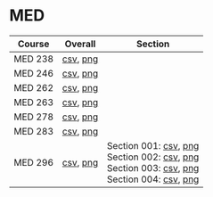 # MED

| Course | Overall | Section |
| ------ | ------- | ------- |
| MED 238 | [csv](https://github.com/UCSD-Historical-Enrollment-Data/2025Winter/blob/main/overall/MED%20238.csv), [png](https://raw.githubusercontent.com/UCSD-Historical-Enrollment-Data/2025Winter/main/plot_overall/MED%20238.png) |  |
| MED 246 | [csv](https://github.com/UCSD-Historical-Enrollment-Data/2025Winter/blob/main/overall/MED%20246.csv), [png](https://raw.githubusercontent.com/UCSD-Historical-Enrollment-Data/2025Winter/main/plot_overall/MED%20246.png) |  |
| MED 262 | [csv](https://github.com/UCSD-Historical-Enrollment-Data/2025Winter/blob/main/overall/MED%20262.csv), [png](https://raw.githubusercontent.com/UCSD-Historical-Enrollment-Data/2025Winter/main/plot_overall/MED%20262.png) |  |
| MED 263 | [csv](https://github.com/UCSD-Historical-Enrollment-Data/2025Winter/blob/main/overall/MED%20263.csv), [png](https://raw.githubusercontent.com/UCSD-Historical-Enrollment-Data/2025Winter/main/plot_overall/MED%20263.png) |  |
| MED 278 | [csv](https://github.com/UCSD-Historical-Enrollment-Data/2025Winter/blob/main/overall/MED%20278.csv), [png](https://raw.githubusercontent.com/UCSD-Historical-Enrollment-Data/2025Winter/main/plot_overall/MED%20278.png) |  |
| MED 283 | [csv](https://github.com/UCSD-Historical-Enrollment-Data/2025Winter/blob/main/overall/MED%20283.csv), [png](https://raw.githubusercontent.com/UCSD-Historical-Enrollment-Data/2025Winter/main/plot_overall/MED%20283.png) |  |
| MED 296 | [csv](https://github.com/UCSD-Historical-Enrollment-Data/2025Winter/blob/main/overall/MED%20296.csv), [png](https://raw.githubusercontent.com/UCSD-Historical-Enrollment-Data/2025Winter/main/plot_overall/MED%20296.png) | Section 001: [csv](https://github.com/UCSD-Historical-Enrollment-Data/2025Winter/blob/main/section/MED%20296_001.csv), [png](https://raw.githubusercontent.com/UCSD-Historical-Enrollment-Data/2025Winter/main/plot_section/MED%20296_001.png)<br>Section 002: [csv](https://github.com/UCSD-Historical-Enrollment-Data/2025Winter/blob/main/section/MED%20296_002.csv), [png](https://raw.githubusercontent.com/UCSD-Historical-Enrollment-Data/2025Winter/main/plot_section/MED%20296_002.png)<br>Section 003: [csv](https://github.com/UCSD-Historical-Enrollment-Data/2025Winter/blob/main/section/MED%20296_003.csv), [png](https://raw.githubusercontent.com/UCSD-Historical-Enrollment-Data/2025Winter/main/plot_section/MED%20296_003.png)<br>Section 004: [csv](https://github.com/UCSD-Historical-Enrollment-Data/2025Winter/blob/main/section/MED%20296_004.csv), [png](https://raw.githubusercontent.com/UCSD-Historical-Enrollment-Data/2025Winter/main/plot_section/MED%20296_004.png) |
